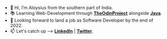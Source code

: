 - :wave: Hi, I’m Aloysius from the southern part of India.
- :books: Learning Web-Development through [**TheOdinProject**](https://www.theodinproject.com/) alongside [**Java**](https://www.udemy.com/course/java-the-complete-java-developer-course/).
- :briefcase: Looking forward to land a job as Software Developer by the end of 2022.
- :mailbox: Let's catch up --> [**LinkedIn**](https://www.linkedin.com/in/aloysius-vidhun-mon) | [**Twitter**](https://twitter.com/aloysius_05).

<!---
Trojan0101/Trojan0101 is a ✨ special ✨ repository because its `README.md` (this file) appears on your GitHub profile.
You can click the Preview link to take a look at your changes.
--->
